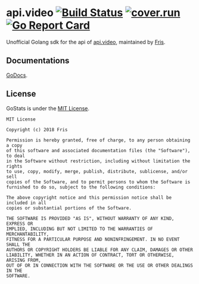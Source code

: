 # api.video [![Build Status](https://travis-ci.com/OGFris/api.video.svg?branch=master)](https://travis-ci.com/OGFris/api.video) [![cover.run](https://cover.run/go/github.com/OGFris/api.video.svg?style=flat&tag=golang-1.10)](https://cover.run/go?tag=golang-1.10&repo=github.com%2FOGFris%2Fapi.video) [![Go Report Card](https://goreportcard.com/badge/github.com/OGFris/api.video)](https://goreportcard.com/report/github.com/OGFris/api.video)
 Unofficial Golang sdk for the api of [api.video](https://api.video), maintained by [Fris](https://twitter.com/FrisXYZ).

## Documentations
 [GoDocs](https://godoc.org/github.com/OGFris/api.video).

## License
 GoStats is under the [MIT License](https://github.com/OGFris/api.video/blob/master/LICENSE).

    MIT License

    Copyright (c) 2018 Fris

    Permission is hereby granted, free of charge, to any person obtaining a copy
    of this software and associated documentation files (the "Software"), to deal
    in the Software without restriction, including without limitation the rights
    to use, copy, modify, merge, publish, distribute, sublicense, and/or sell
    copies of the Software, and to permit persons to whom the Software is
    furnished to do so, subject to the following conditions:
 
    The above copyright notice and this permission notice shall be included in all
    copies or substantial portions of the Software.
    
    THE SOFTWARE IS PROVIDED "AS IS", WITHOUT WARRANTY OF ANY KIND, EXPRESS OR
    IMPLIED, INCLUDING BUT NOT LIMITED TO THE WARRANTIES OF MERCHANTABILITY,
    FITNESS FOR A PARTICULAR PURPOSE AND NONINFRINGEMENT. IN NO EVENT SHALL THE
    AUTHORS OR COPYRIGHT HOLDERS BE LIABLE FOR ANY CLAIM, DAMAGES OR OTHER
    LIABILITY, WHETHER IN AN ACTION OF CONTRACT, TORT OR OTHERWISE, ARISING FROM,
    OUT OF OR IN CONNECTION WITH THE SOFTWARE OR THE USE OR OTHER DEALINGS IN THE
    SOFTWARE.
